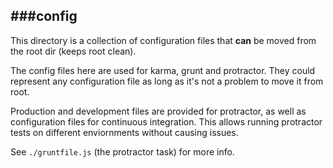 ###config
--------------------------

This directory is a collection of configuration files that **can** be moved from the root dir (keeps root clean).

The config files here are used for karma, grunt and protractor. They could represent any configuration file as long as it's not a problem to move it from root.


Production and development files are provided for protractor, as well as configuration files for continuous integration. This allows running protractor tests on different enviornments without causing issues.

See `./gruntfile.js` (the protractor task) for more info.